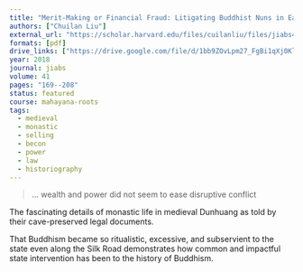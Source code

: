```yaml
---
title: "Merit-Making or Financial Fraud: Litigating Buddhist Nuns in Early 10th-Century Dunhuang"
authors: ["Chuilan Liu"]
external_url: "https://scholar.harvard.edu/files/cuilanliu/files/jiabs41006.pdf"
formats: [pdf]
drive_links: ["https://drive.google.com/file/d/1bb9ZOvLpm27_FgBi1qXj0Kli4UkSaMdB/view?usp=drivesdk"]
year: 2018
journal: jiabs
volume: 41
pages: "169--208"
status: featured
course: mahayana-roots
tags:
  - medieval
  - monastic
  - selling
  - becon
  - power
  - law
  - historiography
---
```


> … wealth and power did not seem to ease disruptive conflict

The fascinating details of monastic life in medieval Dunhuang as told by their cave-preserved legal documents.

That Buddhism became so ritualistic, excessive, and subservient to the state even along the Silk Road demonstrates how common and impactful state intervention has been to the history of Buddhism.
